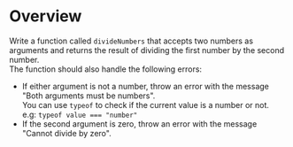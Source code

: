 # Overview
Write a function called `divideNumbers` that accepts two numbers as arguments and returns the result of dividing the first number by the second number.  
The function should also handle the following errors:

- If either argument is not a number, throw an error with the message "Both arguments must be numbers".   
     You can use `typeof` to check if the current value is a number or not.   
     e.g: `typeof value === "number"`
- If the second argument is zero, throw an error with the message "Cannot divide by zero".
